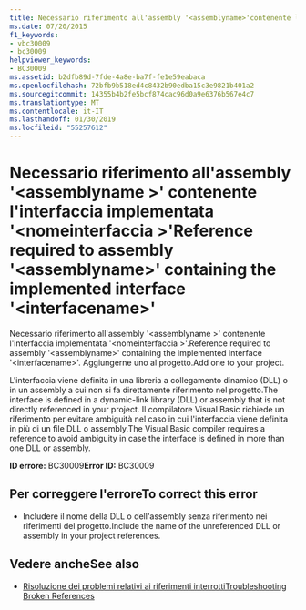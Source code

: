 ```yaml
---
title: Necessario riferimento all'assembly '<assemblyname>'contenente l'interfaccia implementata'<interfacename>'
ms.date: 07/20/2015
f1_keywords:
- vbc30009
- bc30009
helpviewer_keywords:
- BC30009
ms.assetid: b2dfb89d-7fde-4a8e-ba7f-fe1e59eabaca
ms.openlocfilehash: 72bfb9b518ed4c8432b90edba15c3e9821b401a2
ms.sourcegitcommit: 14355b4b2fe5bcf874cac96d0a9e6376b567e4c7
ms.translationtype: MT
ms.contentlocale: it-IT
ms.lasthandoff: 01/30/2019
ms.locfileid: "55257612"
---
```

# <a name="reference-required-to-assembly-assemblyname-containing-the-implemented-interface-interfacename"></a><span data-ttu-id="ed09a-102">Necessario riferimento all'assembly '\<assemblyname >' contenente l'interfaccia implementata '\<nomeinterfaccia >'</span><span class="sxs-lookup"><span data-stu-id="ed09a-102">Reference required to assembly '\<assemblyname>' containing the implemented interface '\<interfacename>'</span></span>
<span data-ttu-id="ed09a-103">Necessario riferimento all'assembly '\<assemblyname >' contenente l'interfaccia implementata '\<nomeinterfaccia >'.</span><span class="sxs-lookup"><span data-stu-id="ed09a-103">Reference required to assembly '\<assemblyname>' containing the implemented interface '\<interfacename>'.</span></span> <span data-ttu-id="ed09a-104">Aggiungerne uno al progetto.</span><span class="sxs-lookup"><span data-stu-id="ed09a-104">Add one to your project.</span></span>  
  
 <span data-ttu-id="ed09a-105">L'interfaccia viene definita in una libreria a collegamento dinamico (DLL) o in un assembly a cui non si fa direttamente riferimento nel progetto.</span><span class="sxs-lookup"><span data-stu-id="ed09a-105">The interface is defined in a dynamic-link library (DLL) or assembly that is not directly referenced in your project.</span></span> <span data-ttu-id="ed09a-106">Il compilatore Visual Basic richiede un riferimento per evitare ambiguità nel caso in cui l'interfaccia viene definita in più di un file DLL o assembly.</span><span class="sxs-lookup"><span data-stu-id="ed09a-106">The Visual Basic compiler requires a reference to avoid ambiguity in case the interface is defined in more than one DLL or assembly.</span></span>  
  
 <span data-ttu-id="ed09a-107">**ID errore:** BC30009</span><span class="sxs-lookup"><span data-stu-id="ed09a-107">**Error ID:** BC30009</span></span>  
  
## <a name="to-correct-this-error"></a><span data-ttu-id="ed09a-108">Per correggere l'errore</span><span class="sxs-lookup"><span data-stu-id="ed09a-108">To correct this error</span></span>  
  
-   <span data-ttu-id="ed09a-109">Includere il nome della DLL o dell'assembly senza riferimento nei riferimenti del progetto.</span><span class="sxs-lookup"><span data-stu-id="ed09a-109">Include the name of the unreferenced DLL or assembly in your project references.</span></span>  
  
## <a name="see-also"></a><span data-ttu-id="ed09a-110">Vedere anche</span><span class="sxs-lookup"><span data-stu-id="ed09a-110">See also</span></span>

- [<span data-ttu-id="ed09a-111">Risoluzione dei problemi relativi ai riferimenti interrotti</span><span class="sxs-lookup"><span data-stu-id="ed09a-111">Troubleshooting Broken References</span></span>](/visualstudio/ide/troubleshooting-broken-references)
